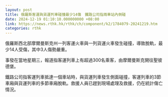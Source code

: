 ```yaml
---
layout: post
title: 俄羅斯客運與貨運列車碰撞最少14傷　鐵路公司指兩車站內側碰
date: 2024-12-19 01:10:10.000000000 +08:00
link: https://news.rthk.hk/rthk/ch/component/k2/1784079-20241219.htm
categories: rthk
---
```


俄羅斯西北部摩爾曼斯克州一列客運火車與一列貨運火車發生碰撞，導致脫軌，最少14人受傷，其中3人傷勢嚴重。

事發在當地星期三，報道指客運列車上有超過300名乘客，由摩爾曼斯克開往聖彼德堡。

鐵路公司指客運列車抵達一個車站時，與貨運列車發生側面碰撞，客運列車的3節車廂與貨運列車的多節車廂脫軌。救援人員已趕到現場處理及救援，仍在統計傷亡情況。
